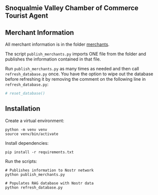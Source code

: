 ## Snoqualmie Valley Chamber of Commerce Tourist Agent

## Merchant Information
All merchant information is in the folder [merchants](https://github.com/Synvya/snovalley/tree/main/merchants). 

The script `publish_merchants.py` imports ONE file from the folder and publishes the information contained in that file.

Run `publish_merchants.py` as many times as needed and then call `refresh_database.py` once. You have the option to wipe out the database before refreshing it by removing the comment on the following line in `refresh_database.py`:
```python
# reset_database()
```


## Installation
Create a virtual environment:
```shell
python -m venv venv
source venv/bin/activate
```

Install dependencies:
```shell
pip install -r requirements.txt
```

Run the scripts:
```shell
# Publishes information to Nostr network
python publish_merchants.py

# Populates RAG database with Nostr data
python refresh_database.py
```

